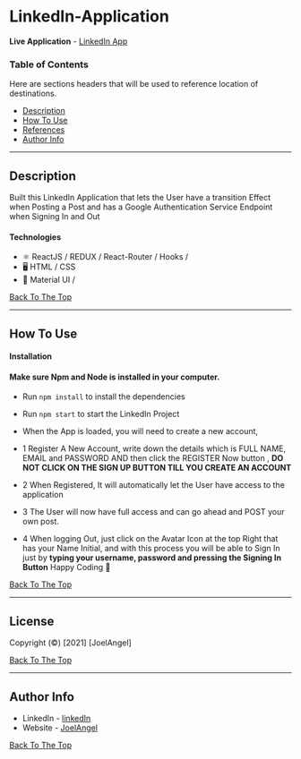 # LinkedIn-Application

**Live Application** - [LinkedIn App](https://linkedin-app-ja.web.app/)

### Table of Contents

Here are sections headers that will be used to reference location of destinations.

- [Description](#description)
- [How To Use](#how-to-use)
- [References](#references)
- [Author Info](#author-info)

---

## Description

Built this LinkedIn Application that lets the User have a transition Effect when Posting a Post and has a Google Authentication Service Endpoint when Signing In and Out

#### Technologies

- ⚛ ReactJS / REDUX / React-Router / Hooks /
- 🖥 HTML / CSS
- 🎨 Material UI /

[Back To The Top](#LinkedIn-Application)

---

## How To Use

#### Installation

#### Make sure Npm and Node is installed in your computer.

- Run `npm install` to install the dependencies

- Run `npm start` to start the LinkedIn Project

- When the App is loaded, you will need to create a new account,
- 1 Register A New Account, write down the details which is FULL NAME, EMAIL and PASSWORD AND then click the REGISTER Now button , **DO NOT CLICK ON THE SIGN UP BUTTON TILL YOU CREATE AN ACCOUNT**

- 2 When Registered, It will automatically let the User have access to the application

- 3 The User will now have full access and can go ahead and POST your own post.

- 4 When logging Out, just click on the Avatar Icon at the top Right that has your Name Initial, and with this process you will be able to Sign In just by **typing your username, password and pressing the Signing In Button** Happy Coding 🥂

[Back To The Top](#LinkedIn-Application)

---

## License

Copyright (©) [2021] [JoelAngel]

[Back To The Top](#LinkedIn-Application)

---

## Author Info

- LinkedIn - [linkedIn](https://www.linkedin.com/in/joel-angel-4b05141a3/)
- Website - [JoelAngel](https://joelangel.web.app)

[Back To The Top](#LinkedIn-Application)
